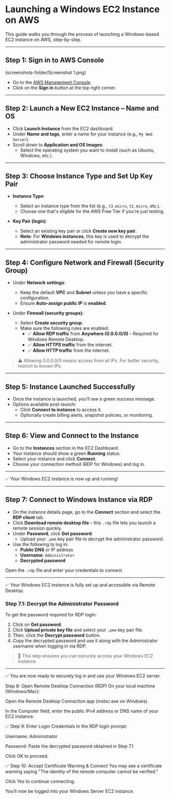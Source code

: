 

# Launching a Windows EC2 Instance on AWS

This guide walks you through the process of launching a Windows-based EC2 instance on AWS, step-by-step.

---

## Step 1: Sign in to AWS Console

(screenshots-folder/Screenshot 1.png)

- Go to the [AWS Management Console](https://aws.amazon.com/console/).
- Click on the **Sign in** button at the top right corner.

---

## Step 2: Launch a New EC2 Instance – Name and OS

- Click **Launch Instance** from the EC2 dashboard.
- Under **Name and tags**, enter a name for your instance (e.g., `My Web Server`).
- Scroll down to **Application and OS Images**:
  - Select the operating system you want to install (such as Ubuntu, Windows, etc.).

---

## Step 3: Choose Instance Type and Set Up Key Pair

- **Instance Type**:  
  - Select an instance type from the list (e.g., `t3.micro`, `t2.micro`, etc.).  
  - Choose one that's eligible for the AWS Free Tier if you're just testing.

- **Key Pair (login)**:  
  - Select an existing key pair or click **Create new key pair**.
  - **Note**: For **Windows instances**, this key is used to decrypt the administrator password needed for remote login.

---

## Step 4: Configure Network and Firewall (Security Group)

- Under **Network settings**:
  - Keep the default **VPC** and **Subnet** unless you have a specific configuration.
  - Ensure **Auto-assign public IP** is **enabled**.

- Under **Firewall (security groups)**:
  - Select **Create security group**.
  - Make sure the following rules are enabled:
    - ✅ **Allow RDP traffic** from **Anywhere (0.0.0.0/0)** – Required for Windows Remote Desktop.
    - ✅ **Allow HTTPS traffic** from the internet.
    - ✅ **Allow HTTP traffic** from the internet.

> ⚠️ Allowing 0.0.0.0/0 means access from all IPs. For better security, restrict to known IPs.

---

## Step 5: Instance Launched Successfully

- Once the instance is launched, you'll see a green success message.
- Options available post-launch:
  - Click **Connect to instance** to access it.
  - Optionally create billing alerts, snapshot policies, or monitoring.

---

## Step 6: View and Connect to the Instance

- Go to the **Instances** section in the EC2 Dashboard.
- Your instance should show a green **Running** status.
- Select your instance and click **Connect**.
- Choose your connection method (RDP for Windows) and log in.

---

✅ Your Windows EC2 instance is now up and running!


---

## Step 7: Connect to Windows Instance via RDP

- On the instance details page, go to the **Connect** section and select the **RDP client** tab.
- Click **Download remote desktop file** – this `.rdp` file lets you launch a remote session quickly.
- Under **Password**, click **Get password**:
  - Upload your `.pem` key pair file to decrypt the administrator password.
- Use the following to log in:
  - **Public DNS** or IP address
  - **Username**: `Administrator`
  - **Decrypted password**

Open the `.rdp` file and enter your credentials to connect.

---

✅ Your Windows EC2 instance is fully set up and accessible via Remote Desktop.


### Step 7.1: Decrypt the Administrator Password

To get the password required for RDP login:

1. Click on **Get password**.
2. Click **Upload private key file** and select your `.pem` key pair file.
3. Then, click the **Decrypt password** button.
4. Copy the decrypted password and use it along with the Administrator username when logging in via RDP.

> 🔐 This step ensures you can securely access your Windows EC2 instance.

---

✅ You are now ready to securely log in and use your Windows EC2 server.



 Step 8: Open Remote Desktop Connection (RDP)
On your local machine (Windows/Mac):

Open the Remote Desktop Connection app (mstsc.exe on Windows).

In the Computer field, enter the public IPv4 address or DNS name of your EC2 instance.

✅ Step 9: Enter Login Credentials
In the RDP login prompt:

Username: Administrator

Password: Paste the decrypted password obtained in Step 7.1

Click OK to proceed.

✅ Step 10: Accept Certificate Warning & Connect
You may see a certificate warning saying "The identity of the remote computer cannot be verified."

Click Yes to continue connecting.

You’ll now be logged into your Windows Server EC2 instance.
